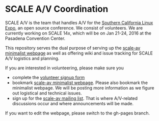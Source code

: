 SCALE A/V Coordination
======================

SCALE A/V is the team that handles A/V for the [Southern California Linux Expo](http://socallinuxexpo.org), an open source conference.  We consist of volunteers.  We are currently working on SCALE 14x, which will be on Jan 21-24, 2016 at the Pasadena Convention Center.

This repository serves the dual purpose of serving up the [scale-av minimalist webpage](http://scale-av.github.io/scale-av-web/) as well as offering wiki and issue tracking for SCALE A/V logistics and planning.  

If you are interested in volunteering, please make sure you 
 - complete the [volunteer signup form](http://goo.gl/forms/GS7MvGVRbL)
 - bookmark [scale-av minimalist webpage](http://scale-av.github.io/scale-av-web/). Please also bookmark the minimalist webpage.  We will be posting more information as we figure out logistical and technical issues.
 - sign up for the [scale-av mailing list](https://lists.linuxfests.org/cgi-bin/mailman/listinfo/scale-av).  That is where A/V-related discussions occur and where announcements will be made.  
 
If you want to edit the webpage, please switch to the gh-pages branch.
